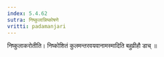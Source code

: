 ```yaml
---
index: 5.4.62
sutra: निष्कुलान्निष्कोषणे
vritti: padamanjari
---
```


 निष्कुलाकरोतीति। निष्कोशितं कुलमन्तरवयवानामस्मादिति बहुव्रीहौ डाच् ॥